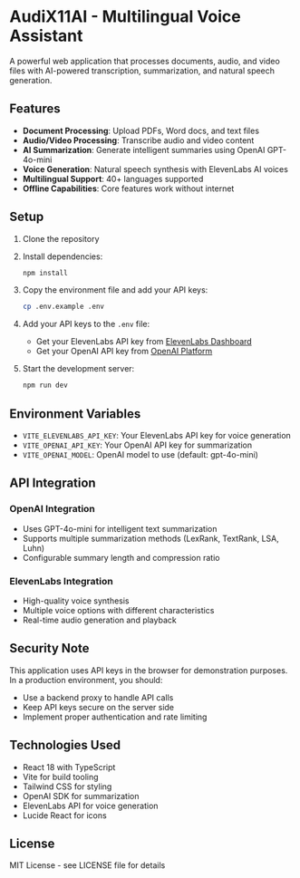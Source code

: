# AudiX11AI - Multilingual Voice Assistant

A powerful web application that processes documents, audio, and video files with AI-powered transcription, summarization, and natural speech generation.

## Features

- **Document Processing**: Upload PDFs, Word docs, and text files
- **Audio/Video Processing**: Transcribe audio and video content
- **AI Summarization**: Generate intelligent summaries using OpenAI GPT-4o-mini
- **Voice Generation**: Natural speech synthesis with ElevenLabs AI voices
- **Multilingual Support**: 40+ languages supported
- **Offline Capabilities**: Core features work without internet

## Setup

1. Clone the repository
2. Install dependencies:
   ```bash
   npm install
   ```

3. Copy the environment file and add your API keys:
   ```bash
   cp .env.example .env
   ```

4. Add your API keys to the `.env` file:
   - Get your ElevenLabs API key from [ElevenLabs Dashboard](https://elevenlabs.io/app/settings/api-keys)
   - Get your OpenAI API key from [OpenAI Platform](https://platform.openai.com/api-keys)

5. Start the development server:
   ```bash
   npm run dev
   ```

## Environment Variables

- `VITE_ELEVENLABS_API_KEY`: Your ElevenLabs API key for voice generation
- `VITE_OPENAI_API_KEY`: Your OpenAI API key for summarization
- `VITE_OPENAI_MODEL`: OpenAI model to use (default: gpt-4o-mini)

## API Integration

### OpenAI Integration
- Uses GPT-4o-mini for intelligent text summarization
- Supports multiple summarization methods (LexRank, TextRank, LSA, Luhn)
- Configurable summary length and compression ratio

### ElevenLabs Integration
- High-quality voice synthesis
- Multiple voice options with different characteristics
- Real-time audio generation and playback

## Security Note

This application uses API keys in the browser for demonstration purposes. In a production environment, you should:
- Use a backend proxy to handle API calls
- Keep API keys secure on the server side
- Implement proper authentication and rate limiting

## Technologies Used

- React 18 with TypeScript
- Vite for build tooling
- Tailwind CSS for styling
- OpenAI SDK for summarization
- ElevenLabs API for voice generation
- Lucide React for icons

## License

MIT License - see LICENSE file for details